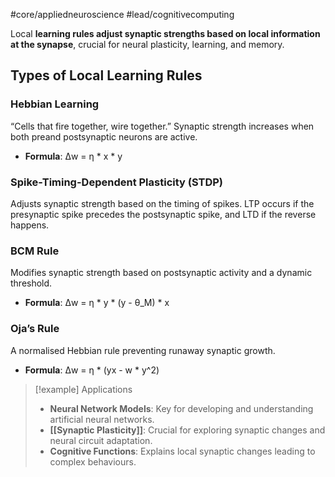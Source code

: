 #core/appliedneuroscience #lead/cognitivecomputing

Local **learning rules adjust synaptic strengths based on local information at the synapse**, crucial for neural plasticity, learning, and memory.

## Types of Local Learning Rules

### Hebbian Learning

“Cells that fire together, wire together.” Synaptic strength increases when both preand postsynaptic neurons are active.

- **Formula**: Δw = η * x * y

### Spike-Timing-Dependent Plasticity (STDP)

Adjusts synaptic strength based on the timing of spikes. LTP occurs if the presynaptic spike precedes the postsynaptic spike, and LTD if the reverse happens.

### BCM Rule

Modifies synaptic strength based on postsynaptic activity and a dynamic threshold.

- **Formula**: Δw = η * y * (y - θ_M) * x

### Oja’s Rule

A normalised Hebbian rule preventing runaway synaptic growth.

- **Formula**: Δw = η * (yx - w * y^2)

> [!example] Applications
> - **Neural Network Models**: Key for developing and understanding artificial neural networks.
> - **[[Synaptic Plasticity]]**: Crucial for exploring synaptic changes and neural circuit adaptation.
> - **Cognitive Functions**: Explains local synaptic changes leading to complex behaviours.
